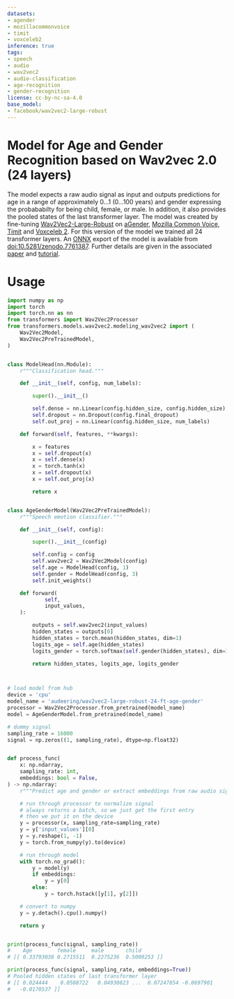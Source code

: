 ```yaml
---
datasets:
- agender
- mozillacommonvoice
- timit
- voxceleb2
inference: true
tags:
- speech
- audio
- wav2vec2
- audio-classification
- age-recognition
- gender-recognition
license: cc-by-nc-sa-4.0
base_model:
- facebook/wav2vec2-large-robust
---
```


# Model for Age and Gender Recognition based on Wav2vec 2.0 (24 layers)

The model expects a raw audio signal as input and outputs predictions 
for age in a range of approximately 0...1 (0...100 years) 
and gender expressing the probababilty for being child, female, or male. 
In addition, it also provides the pooled states of the last transformer layer. 
The model was created by fine-tuning [
Wav2Vec2-Large-Robust](https://huggingface.co/facebook/wav2vec2-large-robust) 
on [aGender](https://paperswithcode.com/dataset/agender), 
[Mozilla Common Voice](https://commonvoice.mozilla.org/), 
[Timit](https://catalog.ldc.upenn.edu/LDC93s1) and 
[Voxceleb 2](https://www.robots.ox.ac.uk/~vgg/data/voxceleb/vox2.html).
For this version of the model we trained all 24 transformer layers.
An [ONNX](https://onnx.ai/) export of the model is available from 
[doi:10.5281/zenodo.7761387](https://doi.org/10.5281/zenodo.7761387). 
Further details are given in the associated [paper](https://arxiv.org/abs/2306.16962) 
and [tutorial](https://github.com/audeering/w2v2-age-gender-how-to).

# Usage

```python
import numpy as np
import torch
import torch.nn as nn
from transformers import Wav2Vec2Processor
from transformers.models.wav2vec2.modeling_wav2vec2 import (
    Wav2Vec2Model,
    Wav2Vec2PreTrainedModel,
)


class ModelHead(nn.Module):
    r"""Classification head."""

    def __init__(self, config, num_labels):

        super().__init__()

        self.dense = nn.Linear(config.hidden_size, config.hidden_size)
        self.dropout = nn.Dropout(config.final_dropout)
        self.out_proj = nn.Linear(config.hidden_size, num_labels)

    def forward(self, features, **kwargs):

        x = features
        x = self.dropout(x)
        x = self.dense(x)
        x = torch.tanh(x)
        x = self.dropout(x)
        x = self.out_proj(x)

        return x


class AgeGenderModel(Wav2Vec2PreTrainedModel):
    r"""Speech emotion classifier."""

    def __init__(self, config):

        super().__init__(config)

        self.config = config
        self.wav2vec2 = Wav2Vec2Model(config)
        self.age = ModelHead(config, 1)
        self.gender = ModelHead(config, 3)
        self.init_weights()

    def forward(
            self,
            input_values,
    ):

        outputs = self.wav2vec2(input_values)
        hidden_states = outputs[0]
        hidden_states = torch.mean(hidden_states, dim=1)
        logits_age = self.age(hidden_states)
        logits_gender = torch.softmax(self.gender(hidden_states), dim=1)

        return hidden_states, logits_age, logits_gender



# load model from hub
device = 'cpu'
model_name = 'audeering/wav2vec2-large-robust-24-ft-age-gender'
processor = Wav2Vec2Processor.from_pretrained(model_name)
model = AgeGenderModel.from_pretrained(model_name)

# dummy signal
sampling_rate = 16000
signal = np.zeros((1, sampling_rate), dtype=np.float32)


def process_func(
    x: np.ndarray,
    sampling_rate: int,
    embeddings: bool = False,
) -> np.ndarray:
    r"""Predict age and gender or extract embeddings from raw audio signal."""

    # run through processor to normalize signal
    # always returns a batch, so we just get the first entry
    # then we put it on the device
    y = processor(x, sampling_rate=sampling_rate)
    y = y['input_values'][0]
    y = y.reshape(1, -1)
    y = torch.from_numpy(y).to(device)

    # run through model
    with torch.no_grad():
        y = model(y)
        if embeddings:
            y = y[0]
        else:
            y = torch.hstack([y[1], y[2]])

    # convert to numpy
    y = y.detach().cpu().numpy()

    return y


print(process_func(signal, sampling_rate))
#    Age        female     male       child
# [[ 0.33793038 0.2715511  0.2275236  0.5009253 ]]

print(process_func(signal, sampling_rate, embeddings=True))
# Pooled hidden states of last transformer layer
# [[ 0.024444    0.0508722   0.04930823 ...  0.07247854 -0.0697901
#   -0.0170537 ]]
```